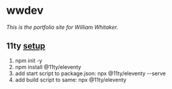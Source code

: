 # wwdev
*This is the portfolio site for William Whitaker.*

## 11ty [setup](https://sia.codes/posts/itsiest-bitsiest-eleventy-tutorial/)
1. npm init -y
2. npm install @11ty/eleventy
3. add start script to package.json: npx @11ty/eleventy --serve
4. add build script to same: npx @11ty/eleventy

